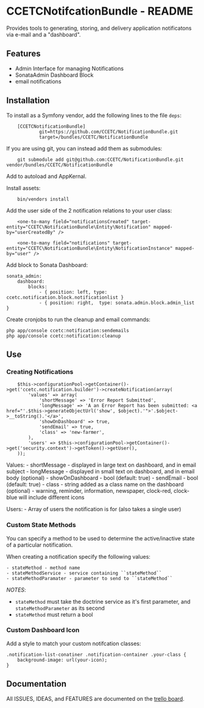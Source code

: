 # CCETCNotifcationBundle - README

Provides tools to generating, storing, and delivery application notificatons via e-mail and a "dashboard".

## Features
- Admin Interface for managing Notifications
- SonataAdmin Dashboard Block
- email notifications

## Installation
To install as a Symfony vendor, add the following lines to the file ``deps``:

        [CCETCNotificationBundle]
                git=https://github.com/CCETC/NotificationBundle.git
                target=/bundles/CCETC/NotificationBundle
                

If you are using git, you can instead add them as submodules:

        git submodule add git@github.com:CCETC/NotificationBundle.git vendor/bundles/CCETC/NotificationBundle

Add to autoload and AppKernal.

Install assets:

        bin/vendors install

Add the user side of the 2 notification relations to your user class:

        <one-to-many field="notificationsCreated" target-entity="CCETC\NotificationBundle\Entity\Notification" mapped-by="userCreatedBy" />
        
        <one-to-many field="notifications" target-entity="CCETC\NotificationBundle\Entity\NotificationInstance" mapped-by="user" />

Add block to Sonata Dashboard:

	sonata_admin:
        dashboard:
			blocks:
				- { position: left, type: ccetc.notification.block.notificationlist }
				- { position: right,  type: sonata.admin.block.admin_list }

Create cronjobs to run the cleanup and email commands:

	php app/console ccetc:notification:sendemails
	php app/console ccetc:notification:cleanup


## Use
### Creating Notifications
        $this->configurationPool->getContainer()->get('ccetc.notification.builder')->createNotification(array(
            'values' => array(
                'shortMessage' => 'Error Report Submitted',
                'longMessage' => 'A an Error Report has been submitted: <a href="'.$this->generateObjectUrl('show', $object).'">'.$object->__toString().'</a>',
                'showOnDashboard' => true,
                'sendEmail' => true,
                'class' => 'new-farmer',
            ),
            'users' => $this->configurationPool->getContainer()->get('security.context')->getToken()->getUser(),
        ));

Values:
	- shortMessage - displayed in large text on dashboard, and in email subject
	- longMessage - displayed in small text on dashboard, and in email body (optional)
	- showOnDashboard - bool (default: true)
	- sendEmail - bool (default: true)
	- class - string added as a class name on the dashboard (optional)
		- warning, reminder, information, newspaper, clock-red, clock-blue will include different icons

Users:
	- Array of users the notification is for (also takes a single user)
	
### Custom State Methods
You can specify a method to be used to determine the active/inactive state of a particular notification.

When creating a notification specify the following values:

	- stateMethod - method name
	- stateMethodService - service containing ``stateMethod``
	- stateMethodParamater - parameter to send to ``stateMethod``
	
*NOTES*: 
 - ``stateMethod`` must take the doctrine service as it's first parameter, and ``stateMethodParameter`` as its second
 - ``stateMethod`` must return a bool
	
### Custom Dashboard Icon
Add a style to match your custom notifcation classes:

	.notification-list-conatiner .notification-container .your-class {
		background-image: url(your-icon);
	}



## Documentation
All ISSUES, IDEAS, and FEATURES are documented on the [trello board](https://trello.com/board/notificationbundle/4fbb871762bd30482a494fe0).